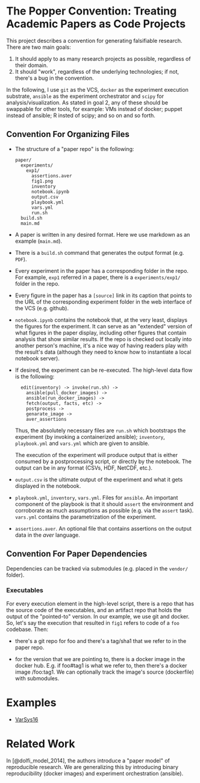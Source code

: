 # The Popper Convention: Treating Academic Papers as Code Projects

This project describes a convention for generating falsifiable 
research. There are two main goals:

 1. It should apply to as many research projects as possible, 
    regardless of their domain.
 2. It should "work", regardless of the underlying technologies; if 
    not, there's a bug in the convention.

In the following, I use `git` as the VCS, `docker` as the experiment 
execution substrate, `ansible` as the experiment orchestrator and 
`scipy` for analysis/visualization. As stated in goal 2, any of these 
should be swappable for other tools, for example: VMs instead of 
docker; puppet instead of ansible; R insted of scipy; and so on and so 
forth.

## Convention For Organizing Files

  * The structure of a "paper repo" is the following:

    ```
    paper/
      experiments/
        exp1/
          assertions.aver
          fig1.png
          inventory
          notebook.ipynb
          output.csv
          playbook.yml
          vars.yml
          run.sh
      build.sh
      main.md
    ```

  * A paper is written in any desired format. Here we use markdown as 
    an example (`main.md`).

  * There is a `build.sh` command that generates the output format 
    (e.g. `PDF`).

  * Every experiment in the paper has a corresponding folder in the 
    repo. For example, `exp1` referred in a paper, there is a 
    `experiments/exp1/` folder in the repo.

  * Every figure in the paper has a `[source]` link in its caption 
    that points to the URL of the corresponding experiment folder in 
    the web interface of the VCS (e.g. github).

  * `notebook.ipynb` contains the notebook that, at the very least, 
    displays the figures for the experiment. It can serve as an 
    "extended" version of what figures in the paper display, including 
    other figures that contain analysis that show similar results. If 
    the repo is checked out locally into another person's machine, 
    it's a nice way of having readers play with the result's data 
    (although they need to know how to instantiate a local notebook 
    server).

  * If desired, the experiment can be re-executed. The high-level data 
    flow is the following:

    ```
      edit(inventory) -> invoke(run.sh) ->
        ansible(pull_docker_images) ->
        ansible(run_docker_images) ->
        fetch(output, facts, etc) ->
        postprocess ->
        genarate_image ->
        aver_assertions
    ```

    Thus, the absolutely necessary files are `run.sh` which bootstraps 
    the experiment (by invoking a containerized ansible); `inventory`, 
    `playbook.yml` and `vars.yml` which are given to ansible.

    The execution of the experiment will produce output that is either 
    consumed by a postprocessing script, or directly by the notebook. 
    The output can be in any format (CSVs, HDF, NetCDF, etc.).

  * `output.csv` is the ultimate output of the experiment and what it 
    gets displayed in the notebook.

  * `playbook.yml`, `inventory`, `vars.yml`. Files for `ansible`. An 
    important component of the playbook is that it should `assert` the 
    environment and corroborate as much assumptions as possible (e.g. 
    via the `assert` task). `vars.yml` contains the parametrization of 
    the experiment.

  * `assertions.aver`. An optional file that contains assertions on 
    the output data in the _aver_ language.

## Convention For Paper Dependencies

Dependencies can be tracked via submodules (e.g. placed in the 
`vendor/` folder).

### Executables

For every execution element in the high-level script, there is a repo 
that has the source code of the executables, and an artifact repo that 
holds the output of the "pointed-to" version. In our example, we use 
git and docker. So, let's say the execution that resulted in `fig1` 
refers to code of a `foo` codebase. Then:

  * there's a git repo for foo and there's a tag/sha1 that we refer to 
    in the paper repo.

  * for the version that we are pointing to, there is a docker image 
    in the docker hub. E.g. if foo#tag1 is what we refer to, then 
    there's a docker image <repo>/foo:tag1. We can optionally track 
    the image's source (dockerfile) with submodules.

# Examples

  * [VarSys16](https://github.com/ivotron/varsys16)

# Related Work

In [@dolfi_model_2014], the authors introduce a "paper model" of 
reproducible research. We are generalizing this by introducing binary 
reproducibility (docker images) and experiment orchestration 
(ansible).

